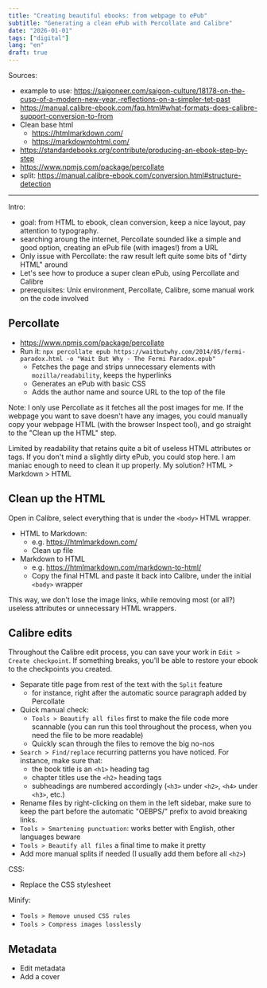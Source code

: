 ```yaml
---
title: "Creating beautiful ebooks: from webpage to ePub"
subtitle: "Generating a clean ePub with Percollate and Calibre"
date: "2026-01-01"
tags: ["digital"]
lang: "en"
draft: true
---
```


Sources:

- example to use: https://saigoneer.com/saigon-culture/18178-on-the-cusp-of-a-modern-new-year,-reflections-on-a-simpler-tet-past
- https://manual.calibre-ebook.com/faq.html#what-formats-does-calibre-support-conversion-to-from
- Clean base html
  - https://htmlmarkdown.com/
  - https://markdowntohtml.com/
- https://standardebooks.org/contribute/producing-an-ebook-step-by-step
- https://www.npmjs.com/package/percollate
- split: https://manual.calibre-ebook.com/conversion.html#structure-detection

---

Intro:

- goal: from HTML to ebook, clean conversion, keep a nice layout, pay attention to typography.
- searching aroung the internet, Percollate sounded like a simple and good option, creating an ePub file (with images!) from a URL
- Only issue with Percollate: the raw result left quite some bits of "dirty HTML" around
- Let's see how to produce a super clean ePub, using Percollate and Calibre
- prerequisites: Unix environment, Percollate, Calibre, some manual work on the code involved

## Percollate

- https://www.npmjs.com/package/percollate
- Run it: `npx percollate epub https://waitbutwhy.com/2014/05/fermi-paradox.html -o "Wait But Why - The Fermi Paradox.epub"`
  - Fetches the page and strips unnecessary elements with `mozilla/readability`, keeps the hyperlinks
  - Generates an ePub with basic CSS
  - Adds the author name and source URL to the top of the file

<!-- ŦODO can we create one ePub from multiple URLs? -->

<aside>

Note: I only use Percollate as it fetches all the post images for me. If the webpage you want to save doesn't have any images, you could manually copy your webpage HTML (with the browser Inspect tool), and go straight to the "Clean up the HTML" step.

</aside>

Limited by readability that retains quite a bit of useless HTML attributes or tags. If you don't mind a slightly dirty ePub, you could stop here. I am maniac enough to need to clean it up properly. My solution? HTML > Markdown > HTML

## Clean up the HTML

Open in Calibre, select everything that is under the `<body>` HTML wrapper.

- HTML to Markdown:
  - e.g. https://htmlmarkdown.com/
  - Clean up file
- Markdown to HTML
  - e.g. https://htmlmarkdown.com/markdown-to-html/
  - Copy the final HTML and paste it back into Calibre, under the initial `<body>` wrapper

This way, we don't lose the image links, while removing most (or all?) useless attributes or unnecessary HTML wrappers.

## Calibre edits

<aside>

Throughout the Calibre edit process, you can save your work in `Edit > Create checkpoint`. If something breaks, you'll be able to restore your ebook to the checkpoints you created.

</aside>

- Separate title page from rest of the text with the `Split` feature
  - for instance, right after the automatic source paragraph added by Percollate
- Quick manual check:
  - `Tools > Beautify all files` first to make the file code more scannable (you can run this tool throughout the process, when you need the file to be more readable)
  - Quickly scan through the files to remove the big no-nos
- `Search > Find/replace` recurring patterns you have noticed. For instance, make sure that:
  - the book title is an `<h1>` heading tag
  - chapter titles use the `<h2>` heading tags
  - subheadings are numbered accordingly (`<h3>` under `<h2>`, `<h4>` under `<h3>`, etc.)
- Rename files by right-clicking on them in the left sidebar, make sure to keep the part before the automatic "OEBPS/" prefix to avoid breaking links.
- `Tools > Smartening punctuation`: works better with English, other languages beware
- `Tools > Beautify all files` a final time to make it pretty
- Add more manual splits if needed (I usually add them before all `<h2>`)

CSS:

- Replace the CSS stylesheet

Minify:

- `Tools > Remove unused CSS rules`
- `Tools > Compress images losslessly`

## Metadata

- Edit metadata
- Add a cover
